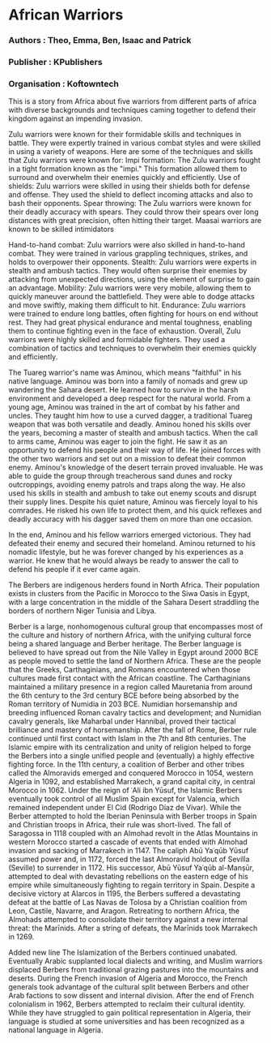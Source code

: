 
# African Warriors 

### Authors :  Theo, Emma, Ben, Isaac and Patrick
### Publisher : KPublishers
### Organisation : Koftowntech 

This is a story from Africa about five warriors from different parts of africa with diverse backgrounds and techniques caming together to defend their kingdom against an impending invasion.

Zulu warriors were known for their formidable skills and techniques in battle. They were expertly trained in various combat styles and were skilled in using a variety of weapons. Here are some of the techniques and skills that Zulu warriors were known for:
Impi formation: The Zulu warriors fought in a tight formation known as the "impi." This formation allowed them to surround and overwhelm their enemies quickly and efficiently.
Use of shields: Zulu warriors were skilled in using their shields both for defense and offense. They used the shield to deflect incoming attacks and also to bash their opponents.
Spear throwing: The Zulu warriors were known for their deadly accuracy with spears. They could throw their spears over long distances with great precision, often hitting their target.
Maasai warriors are known to be skilled intimidators

Hand-to-hand combat: Zulu warriors were also skilled in hand-to-hand combat. They were trained in various grappling techniques, strikes, and holds to overpower their opponents.
Stealth: Zulu warriors were experts in stealth and ambush tactics. They would often surprise their enemies by attacking from unexpected directions, using the element of surprise to gain an advantage.
Mobility: Zulu warriors were very mobile, allowing them to quickly maneuver around the battlefield. They were able to dodge attacks and move swiftly, making them difficult to hit.
Endurance: Zulu warriors were trained to endure long battles, often fighting for hours on end without rest. They had great physical endurance and mental toughness, enabling them to continue fighting even in the face of exhaustion.
Overall, Zulu warriors were highly skilled and formidable fighters. They used a combination of tactics and techniques to overwhelm their enemies quickly and efficiently.

The Tuareg warrior's name was Aminou, which means "faithful" in his native language. Aminou was born into a family of nomads and grew up wandering the Sahara desert. He learned how to survive in the harsh environment and developed a deep respect for the natural world.
From a young age, Aminou was trained in the art of combat by his father and uncles. They taught him how to use a curved dagger, a traditional Tuareg weapon that was both versatile and deadly. Aminou honed his skills over the years, becoming a master of stealth and ambush tactics.
When the call to arms came, Aminou was eager to join the fight. He saw it as an opportunity to defend his people and their way of life. He joined forces with the other two warriors and set out on a mission to defeat their common enemy.
Aminou's knowledge of the desert terrain proved invaluable. He was able to guide the group through treacherous sand dunes and rocky outcroppings, avoiding enemy patrols and traps along the way. He also used his skills in stealth and ambush to take out enemy scouts and disrupt their supply lines.
Despite his quiet nature, Aminou was fiercely loyal to his comrades. He risked his own life to protect them, and his quick reflexes and deadly accuracy with his dagger saved them on more than one occasion.

In the end, Aminou and his fellow warriors emerged victorious. They had defeated their enemy and secured their homeland. Aminou returned to his nomadic lifestyle, but he was forever changed by his experiences as a warrior. He knew that he would always be ready to answer the call to defend his people if it ever came again.


The Berbers are indigenous herders found in North Africa. Their population exists in clusters from the Pacific in Morocco to the Siwa Oasis in Egypt, with a large concentration in the middle of the Sahara Desert straddling the borders of northern Niger Tunisia and Libya.

Berber is a large, nonhomogenous cultural group that encompasses most of the culture and history of northern Africa, with the unifying cultural force being a shared language and Berber heritage. The Berber language is believed to have spread out from the Nile Valley in Egypt around 2000 BCE as people moved to settle the land of Northern Africa. These are the people that the Greeks, Carthaginians, and Romans encountered when those cultures made first contact with the African coastline. The Carthaginians maintained a military presence in a region called Mauretania from around the 6th century to the 3rd century BCE before being absorbed by the Roman territory of Numidia in 203 BCE. Numidian horsemanship and breeding influenced Roman cavalry tactics and development; and Numidian cavalry generals, like Maharbal under Hannibal, proved their tactical brilliance and mastery of horsemanship.
After the fall of Rome, Berber rule continued until first contact with Islam in the 7th and 8th centuries. The Islamic empire with its centralization and unity of religion helped to forge the Berbers into a single unified people and (eventually) a highly effective fighting force. In the 11th century, a coalition of Berber and other tribes called the Almoravids emerged and conquered Morocco in 1054, western Algeria in 1092, and established Marrakech, a grand capital city, in central Morocco in 1062. Under the reign of ʿAli ibn Yūsuf, the Islamic Berbers eventually took control of all Muslim Spain except for Valencia, which remained independent under El Cid (Rodrigo Díaz de Vivar). While the Berber attempted to hold the Iberian Peninsula with Berber troops in Spain and Christian troops in Africa, their rule was short-lived. The fall of Saragossa in 1118 coupled with an Almohad revolt in the Atlas Mountains in western Morocco started a cascade of events that ended with Almohad invasion and sacking of Marrakech in 1147.
The caliph Abū Yaʿqūb Yūsuf assumed power and, in 1172, forced the last Almoravid holdout of Sevilla (Seville) to surrender in 1172. His successor, Abū Yūsuf Yaʿqūb al-Manṣūr, attempted to deal with devastating rebellions on the eastern edge of his empire while simultaneously fighting to regain territory in Spain. Despite a decisive victory at Alarcos in 1195, the Berbers suffered a devastating defeat at the battle of Las Navas de Tolosa by a Christian coalition from Leon, Castile, Navarre, and Aragon. Retreating to northern Africa, the Almohads attempted to consolidate their territory against a new internal threat: the Marīnids. After a string of defeats, the Marīnids took Marrakech in 1269.

Added new line 
The Islamization of the Berbers continued unabated. Eventually Arabic supplanted local dialects and writing, and Muslim warriors displaced Berbers from traditional grazing pastures into the mountains and deserts. During the French invasion of Algeria and Morocco, the French generals took advantage of the cultural split between Berbers and other Arab factions to sow dissent and internal division. After the end of French colonialism in 1962, Berbers attempted to reclaim their cultural identity. While they have struggled to gain political representation in Algeria, their language is studied at some universities and has been recognized as a national language in Algeria.
